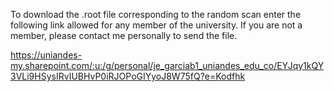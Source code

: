 To download the .root file corresponding to the random scan enter the following link allowed for any member of the university.
If you are not a member, please contact me personally to send the file.

https://uniandes-my.sharepoint.com/:u:/g/personal/je_garciab1_uniandes_edu_co/EYJqy1kQY3VLi9HSysIRvIUBHvP0iRJOPoGIYyoJ8W75fQ?e=Kodfhk
